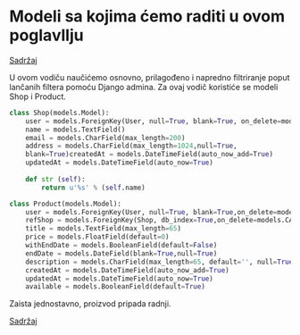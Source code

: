 
# Modeli sa kojima ćemo raditi u ovom poglavllju

[Sadržaj](00_sadrzaj.md)

U ovom vodiču naučićemo osnovno, prilagođeno i napredno filtriranje poput lančanih filtera pomoću Django admina. Za ovaj vodič koristiće se modeli Shop i Product.

```py
class Shop(models.Model):
    user = models.ForeignKey(User, null=True, blank=True, on_delete=models.CASCADE)
    name = models.TextField()
    email = models.CharField(max_length=200)
    address = models.CharField(max_length=1024,null=True,
    blank=True)createdAt = models.DateTimeField(auto_now_add=True)
    updatedAt = models.DateTimeField(auto_now=True)
    
    def str (self):
        return u'%s' % (self.name)

class Product(models.Model):
    user = models.ForeignKey(User, null=True, blank=True,on_delete=models.CASCADE)
    refShop = models.ForeignKey(Shop, db_index=True,on_delete=models.CASCADE)
    title = models.TextField(max_length=65)
    price = models.FloatField(default=0)
    withEndDate = models.BooleanField(default=False)
    endDate = models.DateField(blank=True,null=True)
    description = models.CharField(max_length=65, default='', null=True, blank=True)
    createdAt = models.DateTimeField(auto_now_add=True)
    updatedAt = models.DateTimeField(auto_now=True)
    available = models.BooleanField(default=True)
```

Zaista jednostavno, proizvod pripada radnji.

[Sadržaj](00_sadrzaj.md)
